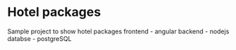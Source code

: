 # Hotel packages
Sample project to show hotel packages 
frontend - angular
backend - nodejs
databse - postgreSQL
